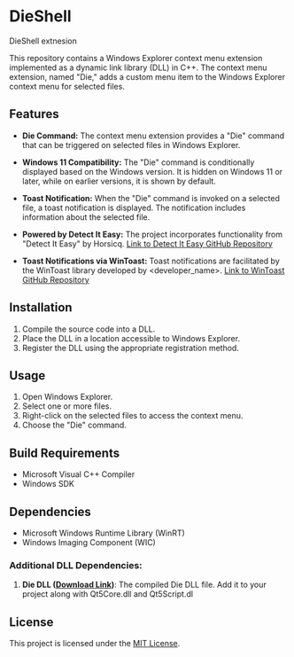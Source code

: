 # DieShell
DieShell extnesion 


This repository contains a Windows Explorer context menu extension implemented as a dynamic link library (DLL) in C++. The context menu extension, named "Die," adds a custom menu item to the Windows Explorer context menu for selected files.

## Features

- **Die Command:** The context menu extension provides a "Die" command that can be triggered on selected files in Windows Explorer.

- **Windows 11 Compatibility:** The "Die" command is conditionally displayed based on the Windows version. It is hidden on Windows 11 or later, while on earlier versions, it is shown by default.

- **Toast Notification:** When the "Die" command is invoked on a selected file, a toast notification is displayed. The notification includes information about the selected file.

- **Powered by Detect It Easy:** The project incorporates functionality from "Detect It Easy" by Horsicq. [Link to Detect It Easy GitHub Repository](https://github.com/horsicq/DIE-engine)

- **Toast Notifications via WinToast:** Toast notifications are facilitated by the WinToast library developed by <developer_name>. [Link to WinToast GitHub Repository](https://github.com/mohabouje/WinToast)

## Installation

1. Compile the source code into a DLL.
2. Place the DLL in a location accessible to Windows Explorer.
3. Register the DLL using the appropriate registration method.

## Usage

1. Open Windows Explorer.
2. Select one or more files.
3. Right-click on the selected files to access the context menu.
4. Choose the "Die" command.

## Build Requirements

- Microsoft Visual C++ Compiler
- Windows SDK

## Dependencies

- Microsoft Windows Runtime Library (WinRT)
- Windows Imaging Component (WIC)

### Additional DLL Dependencies:

1. **Die DLL ([Download Link](https://github.com/horsicq/die_library))**: The compiled Die DLL file. Add it to your project along with Qt5Core.dll and Qt5Script.dl

## License

This project is licensed under the [MIT License](LICENSE).
